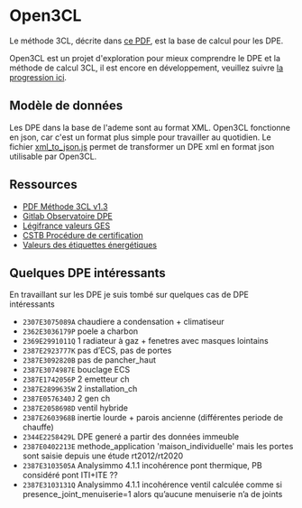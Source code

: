# Open3CL

Le méthode 3CL, décrite dans [ce PDF](https://rt-re-batiment.developpement-durable.gouv.fr/IMG/pdf/consolide_annexe_1_arrete_du_31_03_2021_relatif_aux_methodes_et_procedures_applicables.pdf), est la base de calcul pour les DPE.

Open3CL est un projet d'exploration pour mieux comprendre le DPE et la méthode de calcul 3CL, il est encore en développement, veuillez suivre [la progression ici](./test/).

## Modèle de données

Les DPE dans la base de l'ademe sont au format XML. Open3CL fonctionne en json, car c'est un format plus simple pour travailler au quotidien. Le fichier [xml_to_json.js](./test/xml_to_json.js) permet de transformer un DPE xml en format json utilisable par Open3CL.

## Ressources

 - [PDF Méthode 3CL v1.3](https://rt-re-batiment.developpement-durable.gouv.fr/IMG/pdf/consolide_annexe_1_arrete_du_31_03_2021_relatif_aux_methodes_et_procedures_applicables.pdf)
 - [Gitlab Observatoire DPE](https://gitlab.com/observatoire-dpe/observatoire-dpe/-/blob/master/README.md) 
 - [Légifrance valeurs GES](https://www.legifrance.gouv.fr/download/pdf?id=doxMrRr0wbfJVvtWjfDP4gHzzERt1iX0PtobthCE6A0=)
 - [CSTB Procédure de certification](https://www.google.com/url?sa=t&rct=j&q=&esrc=s&source=web&cd=&cad=rja&uact=8&ved=2ahUKEwjH-fG2-s7_AhXLaqQEHTP8CwMQFnoECA4QAQ&url=https%3A%2F%2Frt-re-batiment.developpement-durable.gouv.fr%2FIMG%2Fpdf%2Freglement_evaluation_logiciel_dpe_2021_-_audit_energetique-13122022_v2.pdf&usg=AOvVaw3SWv8drhqbgMMT8K9m6a2C&opi=89978449)
 - [Valeurs des étiquettes énergétiques](https://docs.google.com/spreadsheets/d/1QVXUOLP8aJukA-PLBGyVB0ZJTWmLEE1WbflXUfsT_jU/edit#gid=0)

## Quelques DPE intéressants

En travaillant sur les DPE je suis tombé sur quelques cas de DPE intéressants

- `2307E3075089A` chaudiere a condensation + climatiseur
- `2362E3036179P` poele a charbon
- `2369E2991011Q` 1 radiateur à gaz + fenetres avec masques lointains
- `2387E2923777K` pas d’ECS, pas de portes
- `2387E3092820B` pas de pancher_haut
- `2387E3074987E` bouclage ECS
- `2387E1742056P` 2 emetteur ch
- `2387E2899635W` 2 installation_ch
- `2387E0576340J` 2 gen ch
- `2387E2058698D` ventil hybride
- `2387E2603968B` inertie lourde + parois ancienne (différentes periode de chauffe)
- `2344E2258429L` DPE generé a partir des données immeuble
- `2387E0402213E` methode_application 'maison_individuelle' mais les portes sont saisie depuis une étude rt2012/rt2020
- `2387E3103505A` Analysimmo 4.1.1 incohérence pont thermique, PB considéré pont ITI+ITE ??
- `2387E3103131Q` Analysimmo 4.1.1 incohérence ventil calculée comme si presence_joint_menuiserie=1 alors qu’aucune menuiserie n’a de joints
